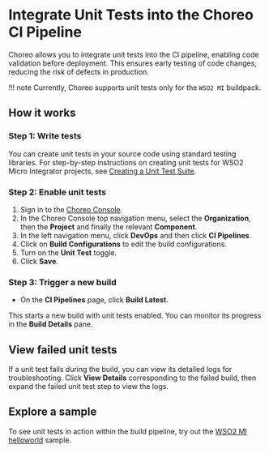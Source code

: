 # Integrate Unit Tests into the Choreo CI Pipeline

Choreo allows you to integrate unit tests into the  CI pipeline, enabling code validation before deployment. This ensures early testing of code changes, reducing the risk of defects in production.

!!! note
        Currently, Choreo supports unit tests only for the `WSO2 MI` buildpack.

## How it works

### Step 1: Write tests

You can create unit tests in your source code using standard testing libraries. For step-by-step instructions on creating unit tests for WSO2 Micro Integrator projects, see [Creating a Unit Test Suite](https://mi.docs.wso2.com/en/latest/develop/creating-unit-test-suite/).

### Step 2: Enable unit tests

1. Sign in to the [Choreo Console](https://console.choreo.dev/).
2. In the Choreo Console top navigation menu, select the **Organization**, then the **Project** and finally the relevant **Component**.
3. In the left navigation menu, click **DevOps** and then click **CI Pipelines**.
4. Click on **Build Configurations** to edit the build configurations.
5. Turn on the **Unit Test** toggle.
6. Click **Save**.

### Step 3: Trigger a new build

- On the **CI Pipelines** page, click **Build Latest**.

This starts a new build with unit tests enabled. You can monitor its progress in the **Build Details** pane.

## View failed unit tests

If a unit test fails during the build, you can view its detailed logs for troubleshooting. Click **View Details** corresponding to the failed build, then expand the failed unit test step to view the logs.

## Explore a sample

To see unit tests in action within the build pipeline, try out the [WSO2 MI helloworld](https://github.com/wso2/choreo-samples/tree/main/hello-world-mi) sample.
